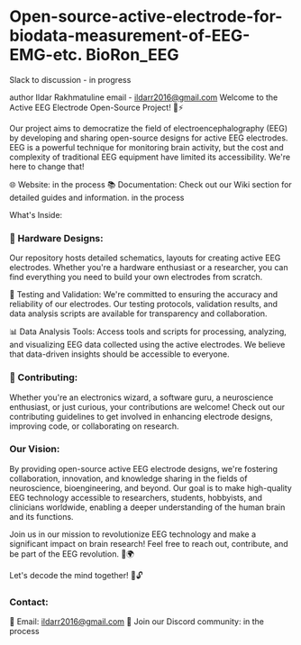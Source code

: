 # Open-source-active-electrode-for-biodata-measurement-of-EEG-EMG-etc. BioRon_EEG

Slack to discussion - in progress 


author Ildar Rakhmatuline 
email - ildarr2016@gmail.com
Welcome to the Active EEG Electrode Open-Source Project! 🧠⚡

Our project aims to democratize the field of electroencephalography (EEG) by developing and sharing open-source designs for active EEG electrodes. EEG is a powerful technique for monitoring brain activity, but the cost and complexity of traditional EEG equipment have limited its accessibility. We're here to change that!

🌐 Website: in the process
📚 Documentation: Check out our Wiki section for detailed guides and information. in the process

What's Inside:
### 🔌 Hardware Designs:   
Our repository hosts detailed schematics, layouts for creating active EEG electrodes. Whether you're a hardware enthusiast or a researcher, you can find everything you need to build your own electrodes from scratch.

🧪 Testing and Validation: We're committed to ensuring the accuracy and reliability of our electrodes. Our testing protocols, validation results, and data analysis scripts are available for transparency and collaboration.

📊 Data Analysis Tools: Access tools and scripts for processing, analyzing, and visualizing EEG data collected using the active electrodes. We believe that data-driven insights should be accessible to everyone.

### 🤝 Contributing:     
Whether you're an electronics wizard, a software guru, a neuroscience enthusiast, or just curious, your contributions are welcome! Check out our contributing guidelines to get involved in enhancing electrode designs, improving code, or collaborating on research.

### Our Vision:  
By providing open-source active EEG electrode designs, we're fostering collaboration, innovation, and knowledge sharing in the fields of neuroscience, bioengineering, and beyond. Our goal is to make high-quality EEG technology accessible to researchers, students, hobbyists, and clinicians worldwide, enabling a deeper understanding of the human brain and its functions.

Join us in our mission to revolutionize EEG technology and make a significant impact on brain research! Feel free to reach out, contribute, and be part of the EEG revolution. 🧠🌍  

Let's decode the mind together! 🚀🔓  

### Contact:
📧 Email: ildarr2016@gmail.com
👾 Join our Discord community: in the process


